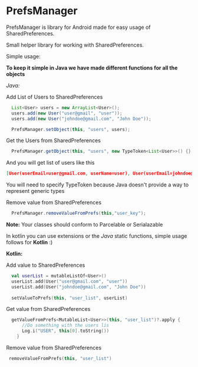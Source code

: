 # PrefsManager
PrefsManager is library for Android made for easy usage of SharedPreferences.

Small helper library for working with SharedPreferences.

Simple usage:

**To keep it simple in Java we have made different functions for all the objects**

*Java:*

Add List of Users to SharedPreferences
```java
  List<User> users = new ArrayList<User>();
  users.add(new User("user@gmail", "user"));
  users.add(new User("johndoe@gmail.com", "John Doe"));

  PrefsManager.setObject(this, "users", users);
```
Get the Users from SharedPreferences
```java
  PrefsManager.getObject(this, "users", new TypeToken<List<User>>() {}.getType());
```
And you will get list of users like this 

```json
[User(userEmail=user@gmail.com, userName=user), User(userEmail=johndoe@gmail.com, userName=John Doe)]
```
You will need to specify TypeToken because Java doesn't provide a way to represent generic types

Remove value from SharedPreferences
```java
  PrefsManager.removeValueFromPrefs(this,"user_key");
```

**Note:**
 Your classes should conform to Parcelable or Serialazable 
 
In kotlin you can use extensions or the *Java* static functions, simple usage follows for **Kotlin** :)

**Kotlin:**

Add value to SharedPreferences

```kotlin
  val userList = mutableListOf<User>()
  userList.add(User("user@gmail.com", "user"))
  userList.add(User("johndoe@gmail.com", "John Doe"))
    
  setValueToPrefs(this, "user_list", userList)
```

Get value from SharedPreferences

```kotlin
  getValueFromPrefs<MutableList<User>>(this, "user_list")?.apply {
      //Do something with the users lis
      Log.i("USER", this[0].toString())
    }
```

Remove value from SharedPreferences

```kotlin
 removeValueFromPrefs(this, "user_list")
```
